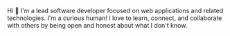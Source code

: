 Hi :wave: I'm a lead software developer focused on web applications and related technologies. I'm a curious human! I love to learn, connect, and collaborate with others by being open and honest about what I don't know.
